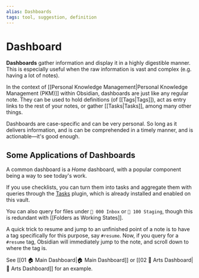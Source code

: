 ```yaml
---
alias: Dashboards
tags: tool, suggestion, definition
---
```

# Dashboard
**Dashboards** gather information and display it in a highly digestible manner. This is especially useful when the raw information is vast and complex (e.g. having a lot of notes).

In the context of [[Personal Knowledge Management|Personal Knowledge Management (PKM)]] within Obsidian, dashboards are just like any regular note. They can be used to hold definitions (of [[Tags|Tags]]), act as entry links to the rest of your notes, or gather [[Tasks|Tasks]], among many other things.

Dashboards are case-specific and can be very personal. So long as it delivers information, and is can be comprehended in a timely manner, and is actionable—it's good enough.

## Some Applications of Dashboards
A common dashboard is a *Home* dashboard, with a popular component being a way to see today's work.

If you use checklists, you can turn them into tasks and aggregate them with queries through the [Tasks](obsidian://show-plugin?id=obsidian-tasks-plugin) plugin, which is already installed and enabled on this vault. 

You can also query for files under `📁 000 Inbox` or  `📁 100 Staging`, though this is redundant with [[Folders as Working States]].

A quick trick to resume and jump to an unfinished point of a note is to have a tag specifically for this purpose, say `#resume`. Now, if you query for a `#resume` tag, Obsidian will immediately jump to the note, and scroll down to where the tag is.

See [[01 🏠 Main Dashboard|🏠 Main Dashboard]] or [[02 🎨 Arts Dashboard|🎨 Arts Dashboard]] for an example.